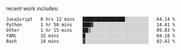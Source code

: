 
<!--<img width="1415" height="100" alt="blu" src="https://github.com/rdsilva01/rdsilva01/assets/101207588/deb060e5-d035-4f09-b511-e3f50605b207">-->

<!-- \> Enthusiastic about developing and building solutions <br>
\> Computer Science and Engineering @ UBI -->

<!-- <a href="https://www.rodrigosilva.live/">personal website</a> 🏁 -->

<!-- ![](https://komarev.com/ghpvc/?username=rdsilva01) -->

recent work includes:
<!--START_SECTION:waka-->

```txt
JavaScript   8 hrs 12 mins   ████████████████░░░░░░░░░   64.14 %
Python       1 hr 50 mins    ███▓░░░░░░░░░░░░░░░░░░░░░   14.41 %
Other        1 hr 15 mins    ██▒░░░░░░░░░░░░░░░░░░░░░░   09.83 %
YAML         32 mins         █░░░░░░░░░░░░░░░░░░░░░░░░   04.18 %
Bash         18 mins         ▓░░░░░░░░░░░░░░░░░░░░░░░░   02.42 %
```

<!--END_SECTION:waka-->

